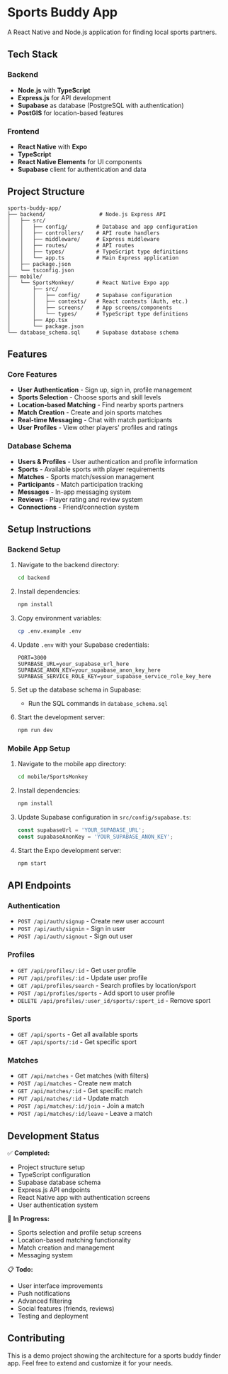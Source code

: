 # Sports Buddy App

A React Native and Node.js application for finding local sports partners.

## Tech Stack

### Backend
- **Node.js** with **TypeScript**
- **Express.js** for API development
- **Supabase** as database (PostgreSQL with authentication)
- **PostGIS** for location-based features

### Frontend
- **React Native** with **Expo**
- **TypeScript**
- **React Native Elements** for UI components
- **Supabase** client for authentication and data

## Project Structure

```
sports-buddy-app/
├── backend/                 # Node.js Express API
│   ├── src/
│   │   ├── config/         # Database and app configuration
│   │   ├── controllers/    # API route handlers
│   │   ├── middleware/     # Express middleware
│   │   ├── routes/         # API routes
│   │   ├── types/          # TypeScript type definitions
│   │   └── app.ts          # Main Express application
│   ├── package.json
│   └── tsconfig.json
├── mobile/
│   └── SportsMonkey/       # React Native Expo app
│       ├── src/
│       │   ├── config/     # Supabase configuration
│       │   ├── contexts/   # React contexts (Auth, etc.)
│       │   ├── screens/    # App screens/components
│       │   └── types/      # TypeScript type definitions
│       ├── App.tsx
│       └── package.json
└── database_schema.sql     # Supabase database schema
```

## Features

### Core Features
- **User Authentication** - Sign up, sign in, profile management
- **Sports Selection** - Choose sports and skill levels
- **Location-based Matching** - Find nearby sports partners
- **Match Creation** - Create and join sports matches
- **Real-time Messaging** - Chat with match participants
- **User Profiles** - View other players' profiles and ratings

### Database Schema
- **Users & Profiles** - User authentication and profile information
- **Sports** - Available sports with player requirements
- **Matches** - Sports match/session management
- **Participants** - Match participation tracking
- **Messages** - In-app messaging system
- **Reviews** - Player rating and review system
- **Connections** - Friend/connection system

## Setup Instructions

### Backend Setup
1. Navigate to the backend directory:
   ```bash
   cd backend
   ```

2. Install dependencies:
   ```bash
   npm install
   ```

3. Copy environment variables:
   ```bash
   cp .env.example .env
   ```

4. Update `.env` with your Supabase credentials:
   ```
   PORT=3000
   SUPABASE_URL=your_supabase_url_here
   SUPABASE_ANON_KEY=your_supabase_anon_key_here
   SUPABASE_SERVICE_ROLE_KEY=your_supabase_service_role_key_here
   ```

5. Set up the database schema in Supabase:
   - Run the SQL commands in `database_schema.sql`

6. Start the development server:
   ```bash
   npm run dev
   ```

### Mobile App Setup
1. Navigate to the mobile app directory:
   ```bash
   cd mobile/SportsMonkey
   ```

2. Install dependencies:
   ```bash
   npm install
   ```

3. Update Supabase configuration in `src/config/supabase.ts`:
   ```typescript
   const supabaseUrl = 'YOUR_SUPABASE_URL';
   const supabaseAnonKey = 'YOUR_SUPABASE_ANON_KEY';
   ```

4. Start the Expo development server:
   ```bash
   npm start
   ```

## API Endpoints

### Authentication
- `POST /api/auth/signup` - Create new user account
- `POST /api/auth/signin` - Sign in user
- `POST /api/auth/signout` - Sign out user

### Profiles
- `GET /api/profiles/:id` - Get user profile
- `PUT /api/profiles/:id` - Update user profile
- `GET /api/profiles/search` - Search profiles by location/sport
- `POST /api/profiles/sports` - Add sport to user profile
- `DELETE /api/profiles/:user_id/sports/:sport_id` - Remove sport

### Sports
- `GET /api/sports` - Get all available sports
- `GET /api/sports/:id` - Get specific sport

### Matches
- `GET /api/matches` - Get matches (with filters)
- `POST /api/matches` - Create new match
- `GET /api/matches/:id` - Get specific match
- `PUT /api/matches/:id` - Update match
- `POST /api/matches/:id/join` - Join a match
- `POST /api/matches/:id/leave` - Leave a match

## Development Status

✅ **Completed:**
- Project structure setup
- TypeScript configuration
- Supabase database schema
- Express.js API endpoints
- React Native app with authentication screens
- User authentication system

🚧 **In Progress:**
- Sports selection and profile setup screens
- Location-based matching functionality
- Match creation and management
- Messaging system

📋 **Todo:**
- User interface improvements
- Push notifications
- Advanced filtering
- Social features (friends, reviews)
- Testing and deployment

## Contributing

This is a demo project showing the architecture for a sports buddy finder app. Feel free to extend and customize it for your needs.